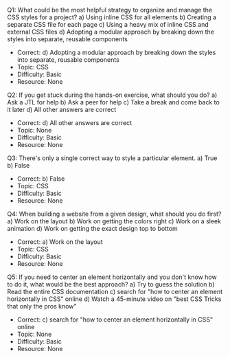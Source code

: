 Q1: What could be the most helpful strategy to organize and manage the CSS styles for a project?
a) Using inline CSS for all elements
b) Creating a separate CSS file for each page
c) Using a heavy mix of inline CSS and external CSS files
d) Adopting a modular approach by breaking down the styles into separate, reusable components
- Correct: d) Adopting a modular approach by breaking down the styles into separate, reusable components
- Topic: CSS
- Difficulty: Basic
- Resource: None

Q2: If you get stuck during the hands-on exercise, what should you do?
a) Ask a JTL for help
b) Ask a peer for help
c) Take a break and come back to it later
d) All other answers are correct
- Correct: d) All other answers are correct
- Topic: None
- Difficulty: Basic
- Resource: None

Q3: There's only a single correct way to style a particular element.
a) True
b) False
- Correct: b) False
- Topic: CSS
- Difficulty: Basic
- Resource: None

Q4: When building a website from a given design, what should you do first?
a) Work on the layout
b) Work on getting the colors right
c) Work on a sleek animation
d) Work on getting the exact design top to bottom
- Correct: a) Work on the layout
- Topic: CSS
- Difficulty: Basic
- Resource: None

Q5: If you need to center an element horizontally and you don't know how to do it, what would be the best approach?
a) Try to guess the solution
b) Read the entire CSS documentation
c) search for "how to center an element horizontally in CSS" online
d) Watch a 45-minute video on "best CSS Tricks that only the pros know"
- Correct: c) search for "how to center an element horizontally in CSS" online
- Topic: None
- Difficulty: Basic
- Resource: None